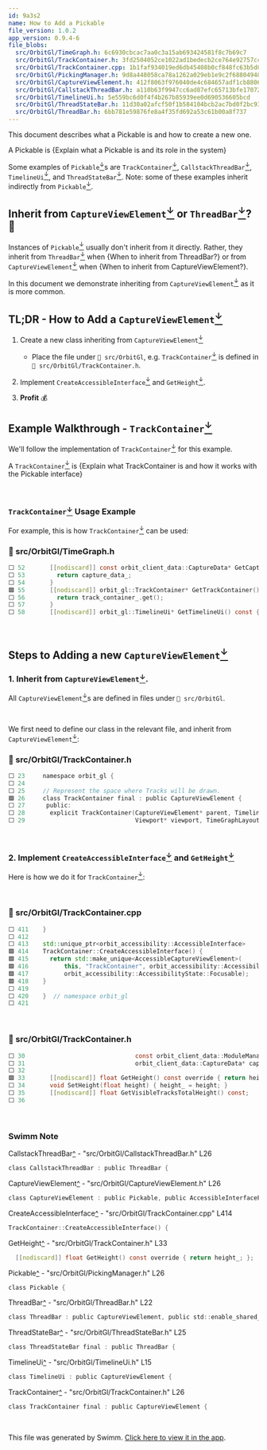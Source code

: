 ```yaml
---
id: 9a3s2
name: How to Add a Pickable
file_version: 1.0.2
app_version: 0.9.4-6
file_blobs:
  src/OrbitGl/TimeGraph.h: 6c6930cbcac7aa0c3a15ab693424581f8c7b69c7
  src/OrbitGl/TrackContainer.h: 3fd2504052ce1022ad1bedecb2ce764e92757cc2
  src/OrbitGl/TrackContainer.cpp: 1b1faf934019ed6db45408b0cf848fc63b5d028c
  src/OrbitGl/PickingManager.h: 9d8a448058ca78a1262a029eb1e9c2f68804940a
  src/OrbitGl/CaptureViewElement.h: 412f8063f976040de4c684657adf1cb88067e255
  src/OrbitGl/CallstackThreadBar.h: a110b63f9947cc6ad87efc65713bfe1707282383
  src/OrbitGl/TimelineUi.h: 5e559bc6d0f4f4b267b85939ee0d690536605bcd
  src/OrbitGl/ThreadStateBar.h: 11d30a02afcf50f1b584104bcb2ac7bd0f2bc930
  src/OrbitGl/ThreadBar.h: 6bb781e59876fe8a4f35fd692a53c61b00a8f737
---
```


This document describes what a Pickable is and how to create a new one.

A Pickable is {Explain what a Pickable is and its role in the system}

Some examples of `Pickable`[<sup id="1N2J29">↓</sup>](#f-1N2J29)s are `TrackContainer`[<sup id="Zah29l">↓</sup>](#f-Zah29l), `CallstackThreadBar`[<sup id="1boo5u">↓</sup>](#f-1boo5u), `TimelineUi`[<sup id="1UgGOW">↓</sup>](#f-1UgGOW), and `ThreadStateBar`[<sup id="1cQgRO">↓</sup>](#f-1cQgRO). Note: some of these examples inherit indirectly from `Pickable`[<sup id="1N2J29">↓</sup>](#f-1N2J29).

## Inherit from `CaptureViewElement`[<sup id="14fDYA">↓</sup>](#f-14fDYA) or `ThreadBar`[<sup id="1Y6Adb">↓</sup>](#f-1Y6Adb)? 🤔

Instances of `Pickable`[<sup id="1N2J29">↓</sup>](#f-1N2J29) usually don't inherit from it directly. Rather, they inherit from `ThreadBar`[<sup id="1Y6Adb">↓</sup>](#f-1Y6Adb) when {When to inherit from ThreadBar?} or from `CaptureViewElement`[<sup id="14fDYA">↓</sup>](#f-14fDYA) when {When to inherit from CaptureViewElement?}.

In this document we demonstrate inheriting from `CaptureViewElement`[<sup id="14fDYA">↓</sup>](#f-14fDYA) as it is more common.

## TL;DR - How to Add a `CaptureViewElement`[<sup id="14fDYA">↓</sup>](#f-14fDYA)

1.  Create a new class inheriting from `CaptureViewElement`[<sup id="14fDYA">↓</sup>](#f-14fDYA) 
    
    *   Place the file under `📄 src/OrbitGl`, e.g. `TrackContainer`[<sup id="Zah29l">↓</sup>](#f-Zah29l) is defined in `📄 src/OrbitGl/TrackContainer.h`.
        
2.  Implement `CreateAccessibleInterface`[<sup id="Z1W6FTF">↓</sup>](#f-Z1W6FTF) and `GetHeight`[<sup id="Z275aRz">↓</sup>](#f-Z275aRz).
    
3.  **Profit** 💰
    

## Example Walkthrough - `TrackContainer`[<sup id="Zah29l">↓</sup>](#f-Zah29l)

We'll follow the implementation of `TrackContainer`[<sup id="Zah29l">↓</sup>](#f-Zah29l) for this example.

A `TrackContainer`[<sup id="Zah29l">↓</sup>](#f-Zah29l) is {Explain what TrackContainer is and how it works with the Pickable interface}

<br/>

### `TrackContainer`[<sup id="Zah29l">↓</sup>](#f-Zah29l) Usage Example

For example, this is how `TrackContainer`[<sup id="Zah29l">↓</sup>](#f-Zah29l) can be used:
<!-- NOTE-swimm-snippet: the lines below link your snippet to Swimm -->
### 📄 src/OrbitGl/TimeGraph.h
```c
⬜ 52       [[nodiscard]] const orbit_client_data::CaptureData* GetCaptureData() const {
⬜ 53         return capture_data_;
⬜ 54       }
🟩 55       [[nodiscard]] orbit_gl::TrackContainer* GetTrackContainer() const {
⬜ 56         return track_container_.get();
⬜ 57       }
⬜ 58       [[nodiscard]] orbit_gl::TimelineUi* GetTimelineUi() const { return timeline_ui_.get(); }
```

<br/>

## Steps to Adding a new `CaptureViewElement`[<sup id="14fDYA">↓</sup>](#f-14fDYA)

### 1\. Inherit from `CaptureViewElement`[<sup id="14fDYA">↓</sup>](#f-14fDYA).

All `CaptureViewElement`[<sup id="14fDYA">↓</sup>](#f-14fDYA)s are defined in files under `📄 src/OrbitGl`.

<br/>

We first need to define our class in the relevant file, and inherit from `CaptureViewElement`[<sup id="14fDYA">↓</sup>](#f-14fDYA):
<!-- NOTE-swimm-snippet: the lines below link your snippet to Swimm -->
### 📄 src/OrbitGl/TrackContainer.h
```c
⬜ 23     namespace orbit_gl {
⬜ 24     
⬜ 25     // Represent the space where Tracks will be drawn.
🟩 26     class TrackContainer final : public CaptureViewElement {
⬜ 27      public:
⬜ 28       explicit TrackContainer(CaptureViewElement* parent, TimelineInfoInterface* timeline_info,
⬜ 29                               Viewport* viewport, TimeGraphLayout* layout, OrbitApp* app,
```

<br/>

### 2\. Implement `CreateAccessibleInterface`[<sup id="Z1W6FTF">↓</sup>](#f-Z1W6FTF) and `GetHeight`[<sup id="Z275aRz">↓</sup>](#f-Z275aRz)

Here is how we do it for `TrackContainer`[<sup id="Zah29l">↓</sup>](#f-Zah29l):

<br/>



<!-- NOTE-swimm-snippet: the lines below link your snippet to Swimm -->
### 📄 src/OrbitGl/TrackContainer.cpp
```c++
⬜ 411    }
⬜ 412    
⬜ 413    std::unique_ptr<orbit_accessibility::AccessibleInterface>
🟩 414    TrackContainer::CreateAccessibleInterface() {
🟩 415      return std::make_unique<AccessibleCaptureViewElement>(
🟩 416          this, "TrackContainer", orbit_accessibility::AccessibilityRole::Pane,
🟩 417          orbit_accessibility::AccessibilityState::Focusable);
🟩 418    }
⬜ 419    
⬜ 420    }  // namespace orbit_gl
⬜ 421    
```

<br/>



<!-- NOTE-swimm-snippet: the lines below link your snippet to Swimm -->
### 📄 src/OrbitGl/TrackContainer.h
```c
⬜ 30                               const orbit_client_data::ModuleManager* module_manager,
⬜ 31                               orbit_client_data::CaptureData* capture_data);
⬜ 32     
🟩 33       [[nodiscard]] float GetHeight() const override { return height_; };
⬜ 34       void SetHeight(float height) { height_ = height; }
⬜ 35       [[nodiscard]] float GetVisibleTracksTotalHeight() const;
⬜ 36     
```

<br/>

<!-- THIS IS AN AUTOGENERATED SECTION. DO NOT EDIT THIS SECTION DIRECTLY -->
### Swimm Note

<span id="f-1boo5u">CallstackThreadBar</span>[^](#1boo5u) - "src/OrbitGl/CallstackThreadBar.h" L26
```c
class CallstackThreadBar : public ThreadBar {
```

<span id="f-14fDYA">CaptureViewElement</span>[^](#14fDYA) - "src/OrbitGl/CaptureViewElement.h" L26
```c
class CaptureViewElement : public Pickable, public AccessibleInterfaceProvider {
```

<span id="f-Z1W6FTF">CreateAccessibleInterface</span>[^](#Z1W6FTF) - "src/OrbitGl/TrackContainer.cpp" L414
```c++
TrackContainer::CreateAccessibleInterface() {
```

<span id="f-Z275aRz">GetHeight</span>[^](#Z275aRz) - "src/OrbitGl/TrackContainer.h" L33
```c
  [[nodiscard]] float GetHeight() const override { return height_; };
```

<span id="f-1N2J29">Pickable</span>[^](#1N2J29) - "src/OrbitGl/PickingManager.h" L26
```c
class Pickable {
```

<span id="f-1Y6Adb">ThreadBar</span>[^](#1Y6Adb) - "src/OrbitGl/ThreadBar.h" L22
```c
class ThreadBar : public CaptureViewElement, public std::enable_shared_from_this<ThreadBar> {
```

<span id="f-1cQgRO">ThreadStateBar</span>[^](#1cQgRO) - "src/OrbitGl/ThreadStateBar.h" L25
```c
class ThreadStateBar final : public ThreadBar {
```

<span id="f-1UgGOW">TimelineUi</span>[^](#1UgGOW) - "src/OrbitGl/TimelineUi.h" L15
```c
class TimelineUi : public CaptureViewElement {
```

<span id="f-Zah29l">TrackContainer</span>[^](#Zah29l) - "src/OrbitGl/TrackContainer.h" L26
```c
class TrackContainer final : public CaptureViewElement {
```

<br/>

This file was generated by Swimm. [Click here to view it in the app](http://localhost:5000/repos/Z2l0aHViJTNBJTNBb3JiaXQlM0ElM0FBZGRpZUNvaGVu/docs/9a3s2).